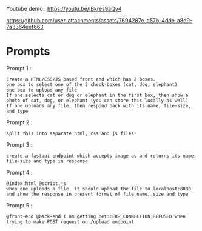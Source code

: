 
Youtube demo : https://youtu.be/IBkres9aQy4

https://github.com/user-attachments/assets/7694287e-d57b-4dde-a8d9-7a3364eef663

# Prompts
Prompt 1 :
``` 
Create a HTML/CSS/JS based front end which has 2 boxes.
one box to select one of the 3 check-boxes (cat, dog, elephant)
one box to upload any file
If one selects cat or dog or elephant in the first box, then show a photo of cat, dog, or elephant (you can store this locally as well)
If one uploads any file, then respond back with its name, file-size, and type
```
Prompt 2 : 
```
split this into separate html, css and js files
```
Prompt 3 : 
```
create a fastapi endpoint which accepts image as and returns its name, file-size and type in response
```
Prompt 4 :
```
@index.html @script.js 
when one uploads a file, it should upload the file to localhost:8080  and show the response in present format of file name, size and type
```
Prompt 5 : 
```
@front-end @back-end I am getting net::ERR_CONNECTION_REFUSED when trying to make POST request on /upload endpoint
```
